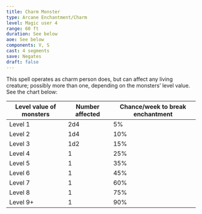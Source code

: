 ```yaml
---
title: Charm Monster
type: Arcane Enchantment/Charm
level: Magic user 4
range: 60 ft
duration: See below
aoe: See below
components: V, S
cast: 4 segments
save: Negates
draft: false
---
```


This spell operates as charm person does, but can affect any living creature; possibly more than one, depending on the monsters’ level value. See the chart below:

| Level value of monsters | Number affected | Chance/week to break enchantment |
| ----------------------- | --------------- | -------------------------------- |
| Level 1                 | 2d4             | 5%                               |
| Level 2                 | 1d4             | 10%                              |
| Level 3                 | 1d2             | 15%                              |
| Level 4                 | 1               | 25%                              |
| Level 5                 | 1               | 35%                              |
| Level 6                 | 1               | 45%                              |
| Level 7                 | 1               | 60%                              |
| Level 8                 | 1               | 75%                              |
| Level 9+                | 1               | 90%                              |
